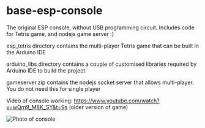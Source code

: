 # base-esp-console
The original ESP console, without USB programming circuit. Includes code for Tetris game, and nodejs game server :)

esp_tetris directory contains the multi-player Tetris game that can be built in the Arduino IDE

arduino_libs directory contains a couple of customised libraries required by Arduino IDE to build the project

gameserver.zip contains the nodejs socket server that allows multi-player. You do not need this for single player

Video of console working: https://www.youtube.com/watch?v=wQm9_M8K_SY&t=9s (older version of game)

![Photo of console](http://www.smashcat.org/av/esp_console.jpg)
